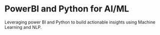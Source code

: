 # PowerBI and Python for AI/ML

Leveraging power BI and Python to build actionable insights using Machine Learning and NLP.
